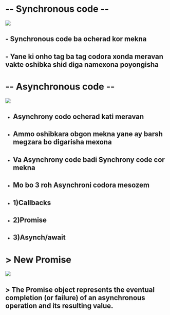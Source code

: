 # -- Synchronous code --
![](https://th.bing.com/th/id/R.f229c3061a7440274445d50622ed296c?rik=jZ3tDu6aJXTFOQ&pid=ImgRaw&r=0)
## - Synchronous code ba ocherad kor mekna 
## - Yane ki onho tag ba tag codora xonda meravan vakte oshibka shid diga namexona poyongisha
# -- Asynchronous code --
![](https://th.bing.com/th/id/OIP.DKk0FVYVE5aSi88g7UqpzAHaDu?rs=1&pid=ImgDetMain)
+ ## Asynchrony codo ocherad kati meravan
+ ## Ammo oshibkara obgon mekna yane ay barsh megzara bo digarisha mexona
+ ## Va Asynchrony code badi Synchrony code cor mekna
+ ## Mo bo 3 roh Asynchroni codora mesozem
+ ## 1)Callbacks
+ ## 2)Promise
+ ## 3)Asynch/await
# > New Promise
![](https://th.bing.com/th/id/R.b521348fff576a9ba03a68003aa5bbcb?rik=t5rG7iPqvaSB8w&pid=ImgRaw&r=0)
## > The Promise object represents the eventual completion (or failure) of an asynchronous operation and its resulting value.

